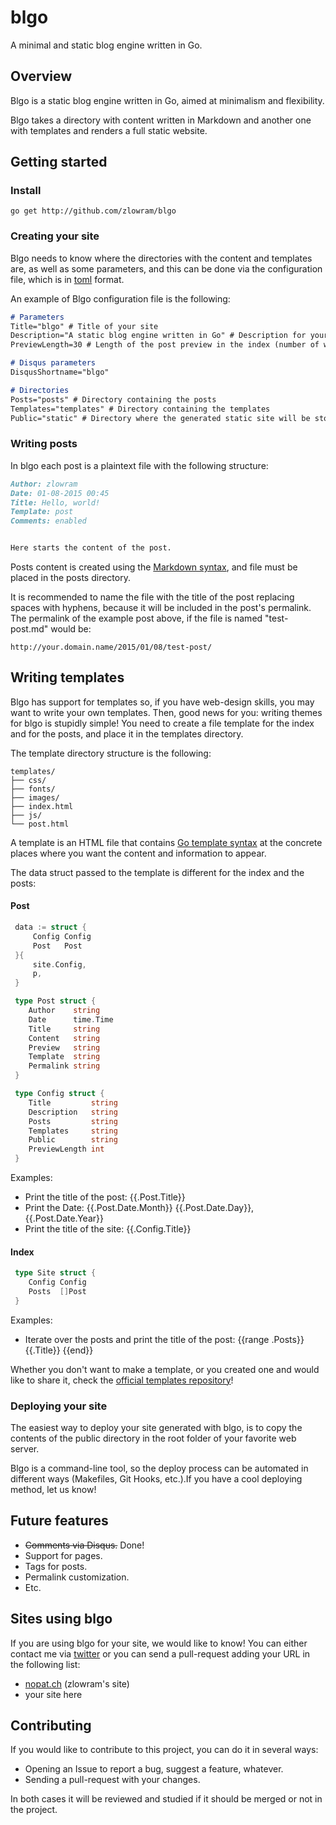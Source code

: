blgo
====

A minimal and static blog engine written in Go.

Overview
--------

Blgo is a static blog engine written in Go, aimed at minimalism and flexibility.

Blgo takes a directory with content written in Markdown and another one with templates
and renders a full static website.

Getting started
---------------

### Install

```
go get http://github.com/zlowram/blgo
```

### Creating your site

Blgo needs to know where the directories with the content and templates are, as well as some parameters, and this
can be done via the configuration file, which is in [toml](https://github.com/toml-lang/toml) format.

An example of Blgo configuration file is the following:

``` Markdown
# Parameters
Title="blgo" # Title of your site
Description="A static blog engine written in Go" # Description for your site
PreviewLength=30 # Length of the post preview in the index (number of words)

# Disqus parameters
DisqusShortname="blgo"

# Directories
Posts="posts" # Directory containing the posts
Templates="templates" # Directory containing the templates
Public="static" # Directory where the generated static site will be stored
```

### Writing posts

In blgo each post is a plaintext file with the following structure:

``` Markdown
Author: zlowram
Date: 01-08-2015 00:45
Title: Hello, world!
Template: post
Comments: enabled


Here starts the content of the post.
```

Posts content is created using the [Markdown syntax](https://github.com/adam-p/markdown-here/wiki/Markdown-Cheatsheet), and file must be placed in the posts directory.

It is recommended to name the file with the title of the post replacing spaces with hyphens, because it will be included in the post's permalink. The permalink of the example post above, if the file is named "test-post.md" would be:

    http://your.domain.name/2015/01/08/test-post/

## Writing templates

Blgo has support for templates so, if you have web-design skills, you may want to write your own templates. Then, good news for you: writing themes for blgo is stupidly simple! You need to create a file template for the index and for the posts, and place it in the templates directory.

The template directory structure is the following:

```
templates/
├── css/
├── fonts/
├── images/
├── index.html
├── js/
└── post.html
```

A template is an HTML file that contains [Go template syntax](http://golang.org/pkg/text/template/) at the concrete places where you want the content and information to appear.

The data struct passed to the template is different for the index and the posts:

#### Post

``` Go
 data := struct {
     Config Config
     Post   Post
 }{
     site.Config,
     p,
 }

 type Post struct {
 	Author    string
 	Date      time.Time
 	Title     string
 	Content   string
 	Preview   string
 	Template  string
 	Permalink string
 }

 type Config struct {
 	Title         string
 	Description   string
 	Posts         string
 	Templates     string
 	Public        string
 	PreviewLength int
 }
```

 Examples:
  * Print the title of the post: {{.Post.Title}}
  * Print the Date: {{.Post.Date.Month}} {{.Post.Date.Day}}, {{.Post.Date.Year}}
  * Print the title of the site: {{.Config.Title}}


#### Index

``` Go
 type Site struct {
 	Config Config
 	Posts  []Post
 }
```

 Examples:
  * Iterate over the posts and print the title of the post: {{range .Posts}} {{.Title}} {{end}}

Whether you don't want to make a template, or you created one and would like to share it,  check the [official templates repository](http://github.com/zlowram/blgo-templates)!

### Deploying your site

The easiest way to deploy your site generated with blgo, is to copy the contents of the public directory in the root folder of your favorite web server.

Blgo is a command-line tool, so the deploy process can be automated in different ways (Makefiles, Git Hooks, etc.).If you have a cool deploying method, let us know!

Future features
---------------

* ~~Comments via Disqus.~~ Done!
* Support for pages.
* Tags for posts.
* Permalink customization.
* Etc.

Sites using blgo
----------------

If you are using blgo for your site, we would like to know! You can either contact me via [twitter](http://twitter.com/zlowram_) or you can send a pull-request adding your URL in the following list:

* [nopat.ch](http://nopat.ch) (zlowram's site)
* your site here 

Contributing
------------
If you would like to contribute to this project, you can do it in several ways:

* Opening an Issue to report a bug, suggest a feature, whatever.
* Sending a pull-request with your changes. 

In both cases it will be reviewed and studied if it should be merged or not in the project.
